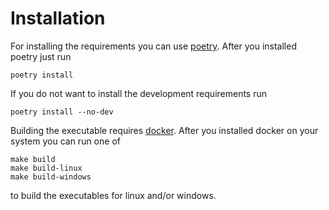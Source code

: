 # Installation

For installing the requirements you can use [poetry](https://python-poetry.org/). After you installed poetry just run

    poetry install

If you do not want to install the development requirements run

    poetry install --no-dev

Building the executable requires [docker](https://www.docker.com/). After you installed docker on your system you can run one of

    make build
    make build-linux
    make build-windows

to build the executables for linux and/or windows.